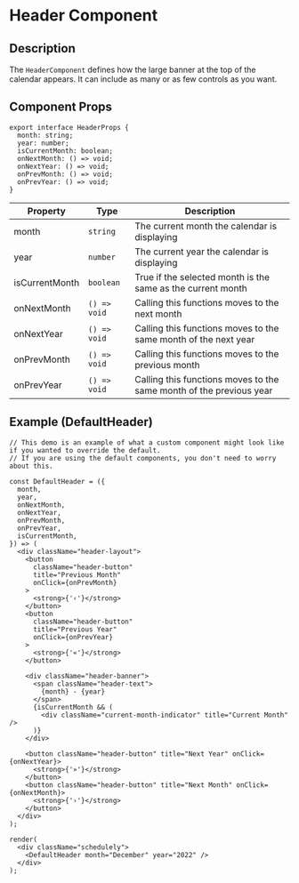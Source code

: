 # Header Component

## Description

The `HeaderComponent` defines how the large banner at the top of the calendar appears. It can include as many or
as few controls as you want.

## Component Props

```tsx
export interface HeaderProps {
  month: string;
  year: number;
  isCurrentMonth: boolean;
  onNextMonth: () => void;
  onNextYear: () => void;
  onPrevMonth: () => void;
  onPrevYear: () => void;
}
```

| Property       | Type         | Description                                                         |
| -------------- | ------------ | ------------------------------------------------------------------- |
| month          | `string`     | The current month the calendar is displaying                        |
| year           | `number`     | The current year the calendar is displaying                         |
| isCurrentMonth | `boolean`    | True if the selected month is the same as the current month         |
| onNextMonth    | `() => void` | Calling this functions moves to the next month                      |
| onNextYear     | `() => void` | Calling this functions moves to the same month of the next year     |
| onPrevMonth    | `() => void` | Calling this functions moves to the previous month                  |
| onPrevYear     | `() => void` | Calling this functions moves to the same month of the previous year |

## Example (DefaultHeader)

```tsx
// This demo is an example of what a custom component might look like if you wanted to override the default.
// If you are using the default components, you don't need to worry about this.

const DefaultHeader = ({
  month,
  year,
  onNextMonth,
  onNextYear,
  onPrevMonth,
  onPrevYear,
  isCurrentMonth,
}) => (
  <div className="header-layout">
    <button
      className="header-button"
      title="Previous Month"
      onClick={onPrevMonth}
    >
      <strong>{'‹'}</strong>
    </button>
    <button
      className="header-button"
      title="Previous Year"
      onClick={onPrevYear}
    >
      <strong>{'«'}</strong>
    </button>

    <div className="header-banner">
      <span className="header-text">
        {month} - {year}
      </span>
      {isCurrentMonth && (
        <div className="current-month-indicator" title="Current Month" />
      )}
    </div>

    <button className="header-button" title="Next Year" onClick={onNextYear}>
      <strong>{'»'}</strong>
    </button>
    <button className="header-button" title="Next Month" onClick={onNextMonth}>
      <strong>{'›'}</strong>
    </button>
  </div>
);

render(
  <div className="schedulely">
    <DefaultHeader month="December" year="2022" />
  </div>
);
```
